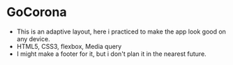 # GoCorona

- This is an adaptive layout, here i practiced to make the app look good on any device.
- HTML5, CSS3, flexbox, Media query
- I might make a footer for it, but i don't plan it in the nearest future.
